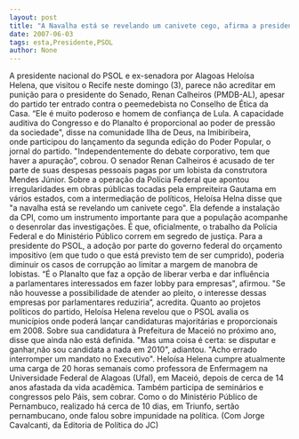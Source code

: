 ```yaml
---
layout: post
title: "A Navalha está se revelando um canivete cego, afirma a presidente do PSOL"
date: 2007-06-03
tags: esta,Presidente,PSOL
author: None
---
```

A presidente nacional do PSOL e ex-senadora por Alagoas Helo&iacute;sa Helena,&nbsp;que visitou o Recife neste domingo (3), parece n&atilde;o acreditar em puni&ccedil;&atilde;o&nbsp;para o presidente do Senado, Renan Calheiros (PMDB-AL), apesar do partido&nbsp;ter entrado contra o peemedebista no Conselho de &Eacute;tica da Casa. 
&ldquo;Ele &eacute; muito poderoso e homem de confian&ccedil;a de Lula. A capacidade auditiva&nbsp;do Congresso e do Planalto &eacute; proporcional ao poder de press&atilde;o da&nbsp;sociedade&quot;, disse na comunidade Ilha de Deus, na Imibiribeira, onde&nbsp;participou do lan&ccedil;amento da segunda edi&ccedil;&atilde;o do Poder Popular, o jornal do&nbsp;partido.
&quot;Independentemente do debate corporativo, tem que haver a&nbsp;apura&ccedil;&atilde;o&rdquo;, cobrou. O senador Renan Calheiros &eacute; acusado de ter parte de suas despesas pessoais pagas por um lobista da construtora Mendes J&uacute;nior.
Sobre a opera&ccedil;&atilde;o da Pol&iacute;cia Federal que apontou irregularidades em obras&nbsp;p&uacute;blicas tocadas pela empreiteira Gautama em v&aacute;rios estados, com a&nbsp;intermedia&ccedil;&atilde;o de pol&iacute;ticos, Helo&iacute;sa Helna disse que &quot;a navalha est&aacute; se&nbsp;revelando um canivete cego&quot;. 
Ela defende a instala&ccedil;&atilde;o da CPI, como&nbsp;um instrumento importante para&nbsp;que a popula&ccedil;&atilde;o acompanhe o desenrolar das investiga&ccedil;&otilde;es. &Eacute; que,&nbsp;oficialmente, o trabalho da Pol&iacute;cia Federal e do Minist&eacute;rio P&uacute;blico correm&nbsp;em segredo de justi&ccedil;a.
Para a presidente do PSOL, a ado&ccedil;&atilde;o por parte do governo federal do&nbsp;or&ccedil;amento impositivo (em que tudo o que est&aacute; previsto tem de ser&nbsp;cumprido), poderia diminuir os casos de corrup&ccedil;&atilde;o ao limitar a margem de&nbsp;manobra de lobistas. 
&ldquo;&Eacute; o Planalto que faz a op&ccedil;&atilde;o de liberar verba e dar influ&ecirc;ncia a&nbsp;parlamentares interessados em fazer lobby para empresas&quot;, afirmou. &quot;Se n&atilde;o&nbsp;houvesse a possibilidade de atender ao pleito, o interesse dessas empresas&nbsp;por parlamentares reduziria&rdquo;, acredita.
Quanto ao projetos pol&iacute;ticos do partido, Helo&iacute;sa Helena revelou que o PSOL&nbsp;avalia os munic&iacute;pios onde poder&aacute; lan&ccedil;ar candidaturas majorit&aacute;rias e&nbsp;proporcionais em 2008. 
Sobre sua candidatura &agrave; Prefeitura de Macei&oacute; no pr&oacute;ximo ano, disse que&nbsp;ainda n&atilde;o est&aacute; definida. &quot;Mas uma coisa &eacute; certa: se disputar e ganhar,n&atilde;o&nbsp;sou candidata a nada em 2010&quot;, adiantou. &quot;Acho errado interromper um&nbsp;mandato no Executivo&quot;. 
Helo&iacute;sa Helena cumpre atualmente uma carga de 20 horas semanais como professora de Enfermagem na Universidade Federal de Alagoas (Ufal), em&nbsp;Macei&oacute;, depois de cerca de 14 anos afastada da vida acad&ecirc;mica.
Tamb&eacute;m participa de semin&aacute;rios e congressos pelo P&aacute;is, sem cobrar. Como o&nbsp;do Minist&eacute;rio P&uacute;blico de Pernambuco, realizado h&aacute; cerca de 10 dias, em&nbsp;Triunfo, sert&atilde;o pernambucano, onde falou sobre impunidade na pol&iacute;tica.
(Com Jorge Cavalcanti, da Editoria de Pol&iacute;tica do JC) 